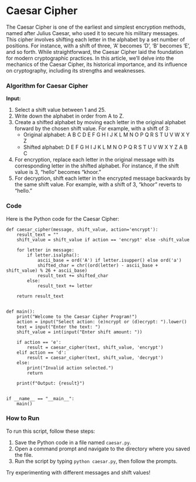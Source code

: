# Caesar Cipher

The Caesar Cipher is one of the earliest and simplest encryption methods, named after Julius Caesar, who used it to secure his military messages. This cipher involves shifting each letter in the alphabet by a set number of positions. For instance, with a shift of three, ‘A’ becomes ‘D’, ‘B’ becomes ‘E’, and so forth. While straightforward, the Caesar Cipher laid the foundation for modern cryptographic practices. In this article, we’ll delve into the mechanics of the Caesar Cipher, its historical importance, and its influence on cryptography, including its strengths and weaknesses.

### Algorithm for Caesar Cipher

**Input:**

1. Select a shift value between 1 and 25.
2. Write down the alphabet in order from A to Z.
3. Create a shifted alphabet by moving each letter in the original alphabet forward by the chosen shift value. For example, with a shift of 3:
   - Original alphabet: A B C D E F G H I J K L M N O P Q R S T U V W X Y Z
   - Shifted alphabet:  D E F G H I J K L M N O P Q R S T U V W X Y Z A B C
4. For encryption, replace each letter in the original message with its corresponding letter in the shifted alphabet. For instance, if the shift value is 3, “hello” becomes “khoor.”
5. For decryption, shift each letter in the encrypted message backwards by the same shift value. For example, with a shift of 3, “khoor” reverts to “hello.”

### Code

Here is the Python code for the Caesar Cipher:
```
def caesar_cipher(message, shift_value, action='encrypt'):
    result_text = ""
    shift_value = shift_value if action == 'encrypt' else -shift_value

    for letter in message:
        if letter.isalpha():
            ascii_base = ord('A') if letter.isupper() else ord('a')
            shifted_char = chr((ord(letter) - ascii_base + shift_value) % 26 + ascii_base)
            result_text += shifted_char
        else:
            result_text += letter

    return result_text


def main():
    print("Welcome to the Caesar Cipher Program!")
    action = input("Select action: (e)ncrypt or (d)ecrypt: ").lower()
    text = input("Enter the text: ")
    shift_value = int(input("Enter shift amount: "))

    if action == 'e':
        result = caesar_cipher(text, shift_value, 'encrypt')
    elif action == 'd':
        result = caesar_cipher(text, shift_value, 'decrypt')
    else:
        print("Invalid action selected.")
        return

    print(f"Output: {result}")


if __name__ == "__main__":
    main()
 ```   

### How to Run

To run this script, follow these steps:

1. Save the Python code in a file named `caesar.py`.
2. Open a command prompt and navigate to the directory where you saved the file.
3. Run the script by typing `python caesar.py`, then follow the prompts.

Try experimenting with different messages and shift values!
